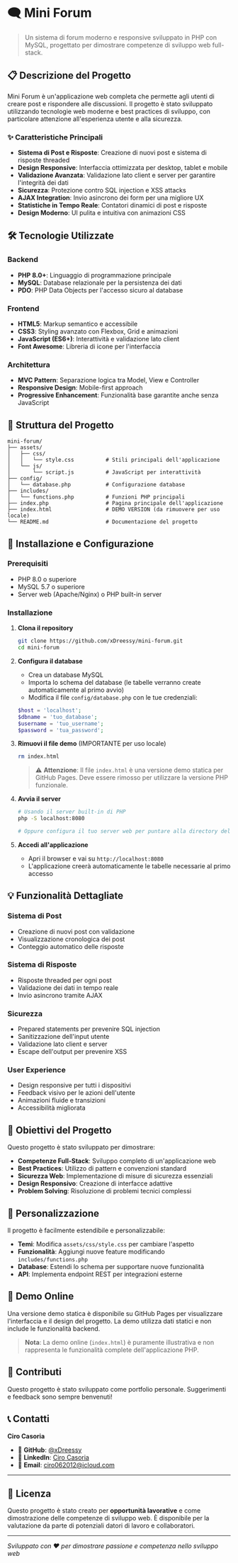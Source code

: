# 🗨️ Mini Forum

> Un sistema di forum moderno e responsive sviluppato in PHP con MySQL, progettato per dimostrare competenze di sviluppo web full-stack.

## 📋 Descrizione del Progetto

Mini Forum è un'applicazione web completa che permette agli utenti di creare post e rispondere alle discussioni. Il progetto è stato sviluppato utilizzando tecnologie web moderne e best practices di sviluppo, con particolare attenzione all'esperienza utente e alla sicurezza.

### ✨ Caratteristiche Principali

- **Sistema di Post e Risposte**: Creazione di nuovi post e sistema di risposte threaded
- **Design Responsive**: Interfaccia ottimizzata per desktop, tablet e mobile
- **Validazione Avanzata**: Validazione lato client e server per garantire l'integrità dei dati
- **Sicurezza**: Protezione contro SQL injection e XSS attacks
- **AJAX Integration**: Invio asincrono dei form per una migliore UX
- **Statistiche in Tempo Reale**: Contatori dinamici di post e risposte
- **Design Moderno**: UI pulita e intuitiva con animazioni CSS

## 🛠️ Tecnologie Utilizzate

### Backend
- **PHP 8.0+**: Linguaggio di programmazione principale
- **MySQL**: Database relazionale per la persistenza dei dati
- **PDO**: PHP Data Objects per l'accesso sicuro al database

### Frontend
- **HTML5**: Markup semantico e accessibile
- **CSS3**: Styling avanzato con Flexbox, Grid e animazioni
- **JavaScript (ES6+)**: Interattività e validazione lato client
- **Font Awesome**: Libreria di icone per l'interfaccia

### Architettura
- **MVC Pattern**: Separazione logica tra Model, View e Controller
- **Responsive Design**: Mobile-first approach
- **Progressive Enhancement**: Funzionalità base garantite anche senza JavaScript

## 📁 Struttura del Progetto

```
mini-forum/
├── assets/
│   ├── css/
│   │   └── style.css          # Stili principali dell'applicazione
│   └── js/
│       └── script.js          # JavaScript per interattività
├── config/
│   └── database.php           # Configurazione database
├── includes/
│   └── functions.php          # Funzioni PHP principali
├── index.php                  # Pagina principale dell'applicazione
├── index.html                 # DEMO VERSION (da rimuovere per uso locale)
└── README.md                  # Documentazione del progetto
```

## 🚀 Installazione e Configurazione

### Prerequisiti
- PHP 8.0 o superiore
- MySQL 5.7 o superiore
- Server web (Apache/Nginx) o PHP built-in server

### Installazione

1. **Clona il repository**
   ```bash
   git clone https://github.com/xDreessy/mini-forum.git
   cd mini-forum
   ```

2. **Configura il database**
   - Crea un database MySQL
   - Importa lo schema del database (le tabelle verranno create automaticamente al primo avvio)
   - Modifica il file `config/database.php` con le tue credenziali:
   ```php
   $host = 'localhost';
   $dbname = 'tuo_database';
   $username = 'tuo_username';
   $password = 'tua_password';
   ```

3. **Rimuovi il file demo** (IMPORTANTE per uso locale)
   ```bash
   rm index.html
   ```
   > ⚠️ **Attenzione**: Il file `index.html` è una versione demo statica per GitHub Pages. Deve essere rimosso per utilizzare la versione PHP funzionale.

4. **Avvia il server**
   ```bash
   # Usando il server built-in di PHP
   php -S localhost:8080
   
   # Oppure configura il tuo server web per puntare alla directory del progetto
   ```

5. **Accedi all'applicazione**
   - Apri il browser e vai su `http://localhost:8080`
   - L'applicazione creerà automaticamente le tabelle necessarie al primo accesso

## 💡 Funzionalità Dettagliate

### Sistema di Post
- Creazione di nuovi post con validazione
- Visualizzazione cronologica dei post
- Conteggio automatico delle risposte

### Sistema di Risposte
- Risposte threaded per ogni post
- Validazione dei dati in tempo reale
- Invio asincrono tramite AJAX

### Sicurezza
- Prepared statements per prevenire SQL injection
- Sanitizzazione dell'input utente
- Validazione lato client e server
- Escape dell'output per prevenire XSS

### User Experience
- Design responsive per tutti i dispositivi
- Feedback visivo per le azioni dell'utente
- Animazioni fluide e transizioni
- Accessibilità migliorata

## 🎯 Obiettivi del Progetto

Questo progetto è stato sviluppato per dimostrare:

- **Competenze Full-Stack**: Sviluppo completo di un'applicazione web
- **Best Practices**: Utilizzo di pattern e convenzioni standard
- **Sicurezza Web**: Implementazione di misure di sicurezza essenziali
- **Design Responsivo**: Creazione di interfacce adattive
- **Problem Solving**: Risoluzione di problemi tecnici complessi

## 🔧 Personalizzazione

Il progetto è facilmente estendibile e personalizzabile:

- **Temi**: Modifica `assets/css/style.css` per cambiare l'aspetto
- **Funzionalità**: Aggiungi nuove feature modificando `includes/functions.php`
- **Database**: Estendi lo schema per supportare nuove funzionalità
- **API**: Implementa endpoint REST per integrazioni esterne

## 📱 Demo Online

Una versione demo statica è disponibile su GitHub Pages per visualizzare l'interfaccia e il design del progetto. La demo utilizza dati statici e non include le funzionalità backend.

> **Nota**: La demo online (`index.html`) è puramente illustrativa e non rappresenta le funzionalità complete dell'applicazione PHP.

## 🤝 Contributi

Questo progetto è stato sviluppato come portfolio personale. Suggerimenti e feedback sono sempre benvenuti!

## 📞 Contatti

**Ciro Casoria**
- 🐙 **GitHub**: [@xDreessy](https://github.com/Dreessy)
- 💼 **LinkedIn**: [Ciro Casoria](https://www.linkedin.com/in/ciro-casoria-01b93b201/)
- 📧 **Email**: [ciro062012@icloud.com](mailto:ciro062012@icloud.com)

---

## 📄 Licenza

Questo progetto è stato creato per **opportunità lavorative** e come dimostrazione delle competenze di sviluppo web. È disponibile per la valutazione da parte di potenziali datori di lavoro e collaboratori.

---

*Sviluppato con ❤️ per dimostrare passione e competenza nello sviluppo web*
